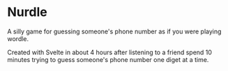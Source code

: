# Nurdle

A silly game for guessing someone's phone number as if you were playing wordle.

Created with Svelte in about 4 hours after listening to a friend spend 10 minutes trying to guess someone's phone number one diget at a time.
